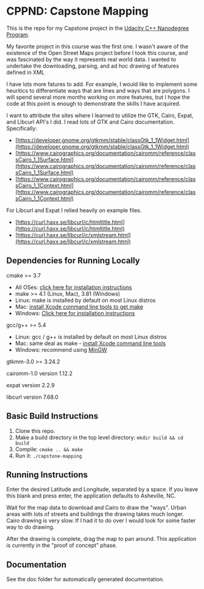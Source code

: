 ﻿# CPPND: Capstone Mapping

This is the repo for my Capstone project in the [Udacity C++ Nanodegree Program](https://www.udacity.com/course/c-plus-plus-nanodegree--nd213).

My favorite project in this course was the first one. I wasn't aware of the existence of the Open Street Maps project before I took this course, and was fascinated by the way it represents real world data. I wanted to undertake the downloading,  parsing, and ad hoc drawing of features defined in XML

I have lots more fatures to add. For example, I would like to implement some heuritics to differentiate ways that are lines and ways that are polygons. I will spend several more months working on more features, but I hope the code at this point is enough to demonstrate the skills I have acquired. 

I want to attribute the sites where I learned to utilize the GTK, Cairo, Expat, and Libcurl API's I did. I read lots of GTK and Cairo documentation. 
Specifically:

 - [https://developer.gnome.org/gtkmm/stable/classGtk_1_1Widget.html](https://developer.gnome.org/gtkmm/stable/classGtk_1_1Widget.html)
 - [https://www.cairographics.org/documentation/cairomm/reference/classCairo_1_1Surface.html](https://www.cairographics.org/documentation/cairomm/reference/classCairo_1_1Surface.html)
 - [https://www.cairographics.org/documentation/cairomm/reference/classCairo_1_1Context.html](https://www.cairographics.org/documentation/cairomm/reference/classCairo_1_1Context.html)

For Libcurl and Expat I relied heavily on example files. 

 - [https://curl.haxx.se/libcurl/c/htmltitle.html](https://curl.haxx.se/libcurl/c/htmltitle.html)
 - [https://curl.haxx.se/libcurl/c/xmlstream.html](https://curl.haxx.se/libcurl/c/xmlstream.html)

## Dependencies for Running Locally
  cmake >= 3.7
 * All OSes: [click here for installation instructions](https://cmake.org/install/)
 * make >= 4.1 (Linux, Mac), 3.81 (Windows)
 * Linux: make is installed by default on most Linux distros
 * Mac: [install Xcode command line tools to get make](https://developer.apple.com/xcode/features/)
 * Windows: [Click here for installation instructions](http://gnuwin32.sourceforge.net/packages/make.htm)

 gcc/g++ >= 5.4
 * Linux: gcc / g++ is installed by default on most Linux distros
 * Mac: same deal as make - [install Xcode command line tools](https://developer.apple.com/xcode/features/)
 * Windows: recommend using [MinGW](http://www.mingw.org/)



 gtkmm-3.0 >= 3.24.2

cairomm-1.0 version 1.12.2

expat version 2.2.9

libcurl version 7.68.0

## Basic Build Instructions

1. Clone this repo.
2. Make a build directory in the top level directory: `mkdir build && cd build`
3. Compile: `cmake .. && make`
4. Run it:  `./capstone-mapping`


## Running Instructions
Enter the desired Latitude and Longitude, separated by a space. If you leave this blank and press enter, the application defaults to Asheville, NC. 

Wait for the map data to download and Cairo to draw the "ways". Urban areas with lots of streets and buildings the drawing takes much longer. Cairo drawing is very slow. If I had it to do over I would look for some faster way to do drawing.

After the drawing is complete, drag the map to pan around. This application is currently in the "proof of concept" phase. 

## Documentation
See the doc folder for automatically generated documentation. 


